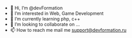 - 👋 Hi, I’m @devFormation
- 👀 I’m interested in Web, Game Development
- 🌱 I’m currently learning php, c++
- 💞️ I’m looking to collaborate on ...
- 📫 How to reach me mail me support@devformation.ru

<!---
devFormation/devFormation is a ✨ special ✨ repository because its `README.md` (this file) appears on your GitHub profile.
You can click the Preview link to take a look at your changes.
--->
